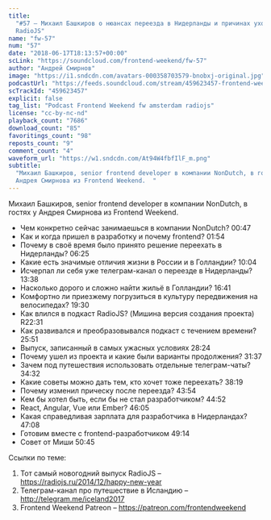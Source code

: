 ```yaml
---
title:
  "#57 – Михаил Башкиров о нюансах переезда в Нидерланды и причинах ухода из
  RadioJS"
name: "fw-57"
num: "57"
date: "2018-06-17T18:13:57+00:00"
scLink: "https://soundcloud.com/frontend-weekend/fw-57"
author: "Андрей Смирнов"
image: "https://i1.sndcdn.com/avatars-000358703579-bnobxj-original.jpg"
podcastUrl: "https://feeds.soundcloud.com/stream/459623457-frontend-weekend-fw-57.m4a"
scTrackId: "459623457"
explicit: false
tag_list: "Podcast Frontend Weekend fw amsterdam radiojs"
license: "cc-by-nc-nd"
playback_count: "7686"
download_count: "85"
favoritings_count: "98"
reposts_count: "9"
comment_count: "4"
waveform_url: "https://w1.sndcdn.com/At94W4fbfIlF_m.png"
subtitle:
  "Михаил Башкиров, senior frontend developer в компании NonDutch, в гостях у
  Андрея Смирнова из Frontend Weekend.  "
---
```


Михаил Башкиров, senior frontend developer в компании NonDutch, в гостях у
Андрея Смирнова из Frontend Weekend.

- Чем конкретно сейчас занимаешься в компании NonDutch?
  <timecode sec="47">00:47</timecode>
- Как и когда пришел в разработку и почему frontend?
  <timecode sec="114">01:54</timecode>
- Почему в своё время было принято решение переехать в Нидерланды?
  <timecode sec="385">06:25</timecode>
- Какие есть значимые отличия жизни в России и в Голландии?
  <timecode sec="604">10:04</timecode>
- Исчерпал ли себя уже телеграм-канал о переезде в Нидерланды?
  <timecode sec="818">13:38</timecode>
- Насколько дорого и сложно найти жильё в Голландии?
  <timecode sec="1001">16:41</timecode>
- Комфортно ли приезжему погрузиться в культуру передвижения на велосипедах?
  <timecode sec="1170">19:30</timecode>
- Как влился в подкаст RadioJS? (Мишина версия создания проекта)
  R<timecode sec="1351">22:31</timecode>
- Как развивался и преобразовывался подкаст с течением времени?
  <timecode sec="1551">25:51</timecode>
- Выпуск, записанный в самых ужасных условиях
  <timecode sec="1704">28:24</timecode>
- Почему ушел из проекта и какие были варианты продолжения?
  <timecode sec="1897">31:37</timecode>
- Зачем под путешествия использовать отдельные телеграм-чаты?
  <timecode sec="2072">34:32</timecode>
- Какие советы можно дать тем, кто хочет тоже переехать?
  <timecode sec="2299">38:19</timecode>
- Почему изменил прическу после переезда? <timecode sec="2634">43:54</timecode>
- Кем бы хотел быть, если бы не стал разработчиком?
  <timecode sec="2692">44:52</timecode>
- React, Angular, Vue или Ember? <timecode sec="2765">46:05</timecode>
- Какая справедливая зарплата для разработчика в Нидерландах?
  <timecode sec="2828">47:08</timecode>
- Готовим вместе с frontend-разработчиком <timecode sec="2954">49:14</timecode>
- Совет от Миши <timecode sec="3045">50:45</timecode>

Ссылки по теме:

1. Тот самый новогодний выпуск RadioJS –
   <https://radiojs.ru/2014/12/happy-new-year>
2. Телеграм-канал про путешествие в Исландию – <http://telegram.me/iceland2017>
3. Frontend Weekend Patreon – <https://patreon.com/frontendweekend>
